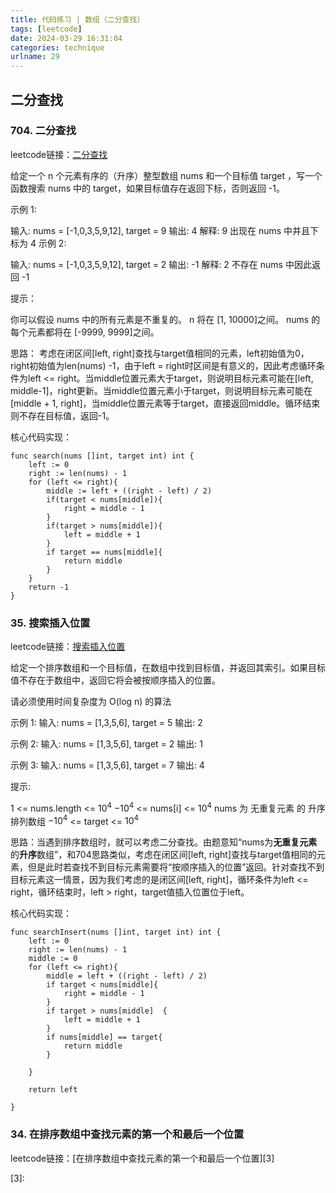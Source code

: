 ```yaml
---
title: 代码练习 | 数组（二分查找）
tags: [leetcode]
date: 2024-03-29 16:31:04
categories: technique
urlname: 29
---
```


## 二分查找


### 704. 二分查找

leetcode链接：[二分查找][1]


给定一个 n 个元素有序的（升序）整型数组 nums 和一个目标值 target ，写一个函数搜索 nums 中的 target，如果目标值存在返回下标，否则返回 -1。

示例 1:

输入: nums = [-1,0,3,5,9,12], target = 9
输出: 4
解释: 9 出现在 nums 中并且下标为 4
示例 2:

输入: nums = [-1,0,3,5,9,12], target = 2
输出: -1
解释: 2 不存在 nums 中因此返回 -1

提示：

你可以假设 nums 中的所有元素是不重复的。
n 将在 [1, 10000]之间。
nums 的每个元素都将在 [-9999, 9999]之间。


思路：
考虑在闭区间[left, right]查找与target值相同的元素，left初始值为0，right初始值为len(nums) -1，由于left = right时区间是有意义的，因此考虑循环条件为left <= right。当middle位置元素大于target，则说明目标元素可能在[left, middle-1]，right更新。当middle位置元素小于target，则说明目标元素可能在[middle + 1, right]，当middle位置元素等于target，直接返回middle。循环结束则不存在目标值，返回-1。



核心代码实现：

```
func search(nums []int, target int) int {
    left := 0
    right := len(nums) - 1
    for (left <= right){
        middle := left + ((right - left) / 2)
        if(target < nums[middle]){
            right = middle - 1    
        }
        if(target > nums[middle]){ 
            left = middle + 1    
        }
        if target == nums[middle]{
            return middle
        } 
    }
    return -1
}

```

### 35. 搜索插入位置

leetcode链接：[搜索插入位置][2]

给定一个排序数组和一个目标值，在数组中找到目标值，并返回其索引。如果目标值不存在于数组中，返回它将会被按顺序插入的位置。

请必须使用时间复杂度为 O(log n) 的算法

示例 1:
输入: nums = [1,3,5,6], target = 5
输出: 2

示例 2:
输入: nums = [1,3,5,6], target = 2
输出: 1

示例 3:
输入: nums = [1,3,5,6], target = 7
输出: 4

提示:

1 <= nums.length <= $10^4$
$-10^4$ <= nums[i] <= $10^4$
nums 为 无重复元素 的 升序 排列数组
$-10^4$ <= target <= $10^4$

思路：当遇到排序数组时，就可以考虑二分查找。由题意知“nums为**无重复元素**的**升序**数组”，和704思路类似，考虑在闭区间[left, right]查找与target值相同的元素，但是此时若查找不到目标元素需要将“按顺序插入的位置”返回。针对查找不到目标元素这一情景，因为我们考虑的是闭区间[left, right]，循环条件为left <= right，循环结束时，left > right，target值插入位置位于left。

核心代码实现：

```
func searchInsert(nums []int, target int) int {
    left := 0
    right := len(nums) - 1
    middle := 0
    for (left <= right){
        middle = left + ((right - left) / 2) 
        if target < nums[middle]{
            right = middle - 1
        }
        if target > nums[middle]  {
            left = middle + 1
        }
        if nums[middle] == target{
            return middle
        }

    }

    return left

}
```


### 34. 在排序数组中查找元素的第一个和最后一个位置

leetcode链接：[在排序数组中查找元素的第一个和最后一个位置][3]


[1]: https://leetcode.cn/problems/binary-search/description/
[2]: https://leetcode.cn/problems/search-insert-position/description/
[3]: 